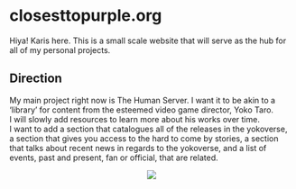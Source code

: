 # **closesttopurple.org**
Hiya! Karis here. This is a small scale website that will serve as the hub for all of my personal projects.
## Direction
My main project right now is The Human Server. I want it to be akin to a ‘library’ for content from the esteemed video game director, Yoko Taro.\
I will slowly add resources to learn more about his works over time.\
I want to add a section that catalogues all of the releases in the yokoverse, a section that gives you access to the hard to come by stories, a section that talks about recent news in regards to the yokoverse, and a list of events, past and present, fan or official, that are related.
<div align="center">
  <img src="https://i.imgur.com/Y3aWg5k.jpeg">
</div>
